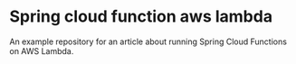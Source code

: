 # Spring cloud function aws lambda

An example repository for an article about running Spring Cloud Functions on AWS Lambda.



